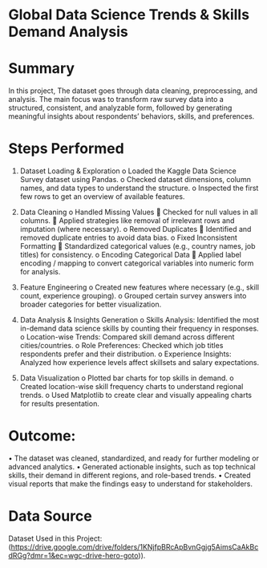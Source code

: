 # Global Data Science Trends & Skills Demand Analysis

# Summary 
In this project, The dataset goes through data cleaning, preprocessing, and analysis. The main focus was to transform raw survey data into a structured, consistent, and analyzable form, followed by generating meaningful insights about respondents’ behaviors, skills, and preferences.

# Steps Performed
1.	Dataset Loading & Exploration
o	Loaded the Kaggle Data Science Survey dataset using Pandas.
o	Checked dataset dimensions, column names, and data types to understand the structure.
o	Inspected the first few rows to get an overview of available features.

2.	Data Cleaning
o	Handled Missing Values
	Checked for null values in all columns.
	Applied strategies like removal of irrelevant rows and imputation (where necessary).
o	Removed Duplicates
	Identified and removed duplicate entries to avoid data bias.
o	Fixed Inconsistent Formatting
	Standardized categorical values (e.g., country names, job titles) for consistency.
o	Encoding Categorical Data
	Applied label encoding / mapping to convert categorical variables into numeric form for analysis.

3.	Feature Engineering
o	Created new features where necessary (e.g., skill count, experience grouping).
o	Grouped certain survey answers into broader categories for better visualization.

4.	Data Analysis & Insights Generation
o	Skills Analysis: Identified the most in-demand data science skills by counting their frequency in responses.
o	Location-wise Trends: Compared skill demand across different cities/countries.
o	Role Preferences: Checked which job titles respondents prefer and their distribution.
o	Experience Insights: Analyzed how experience levels affect skillsets and salary expectations.

5.	Data Visualization
o	Plotted bar charts for top skills in demand.
o	Created location-wise skill frequency charts to understand regional trends.
o	Used Matplotlib to create clear and visually appealing charts for results presentation.

# Outcome:
•	The dataset was cleaned, standardized, and ready for further modeling or advanced analytics.
•	Generated actionable insights, such as top technical skills, their demand in different regions, and role-based trends.
•	Created visual reports that make the findings easy to understand for stakeholders.

# Data Source
Dataset Used in this Project: (https://drive.google.com/drive/folders/1KNjfpBRcApBvnGgjg5AimsCaAkBcdRGg?dmr=1&ec=wgc-drive-hero-goto)).


